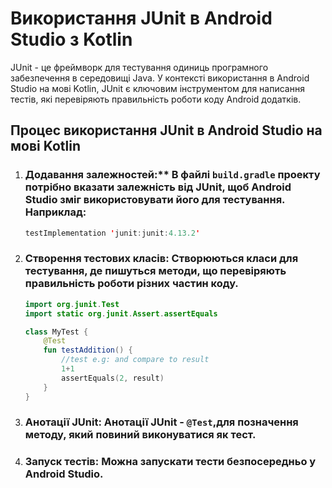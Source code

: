 # Використання JUnit в Android Studio з Kotlin

JUnit - це фреймворк для тестування одиниць програмного забезпечення в середовищі Java. У контексті використання в Android Studio на мові Kotlin, JUnit є ключовим інструментом для написання тестів, які перевіряють правильність роботи коду Android додатків.

## Процес використання JUnit в Android Studio на мові Kotlin

1. ### Додавання залежностей:** В файлі `build.gradle` проекту потрібно вказати залежність від JUnit, щоб Android Studio зміг використовувати його для тестування. Наприклад:

    ```kotlin
    testImplementation 'junit:junit:4.13.2'
    ```

2. ### Створення тестових класів: Створюються класи для тестування, де пишуться методи, що перевіряють правильність роботи різних частин коду.

    ```kotlin
    import org.junit.Test
    import static org.junit.Assert.assertEquals

    class MyTest {
        @Test
        fun testAddition() {
            //test e.g: and compare to result
            1+1
            assertEquals(2, result)
        }
    }
    ```

3. ### Анотації JUnit: Анотації JUnit - `@Test`,для позначення методу, який повиний виконуватися як тест.

4. ### Запуск тестів: Можна запускати тести безпосередньо у Android Studio.
